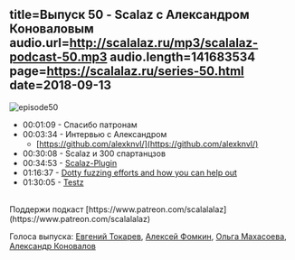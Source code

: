 title=Выпуск 50 - Scalaz c Александром Коноваловым
audio.url=http://scalalaz.ru/mp3/scalalaz-podcast-50.mp3
audio.length=141683534
page=https://scalalaz.ru/series-50.html
date=2018-09-13
----

![episode50](img/episode50.jpg)

* 00:01:09 - Спасибо патронам
* 00:03:34 - Интервью с Александром
    * [https://github.com/alexknvl/](https://github.com/alexknvl/)
* 00:30:08 - Scalaz и 300 спартанцзов
* 00:34:53 - [Scalaz-Plugin](https://github.com/scalaz/scalaz-plugin)
* 01:16:37 - [Dotty fuzzing efforts and how you can help out](https://github.com/alexknvl/fuzzball)
* 01:30:05 - [Testz]( https://github.com/scalaz/testz)

<br/>
Поддержи подкаст [https://www.patreon.com/scalalalaz](https://www.patreon.com/scalalalaz)

<br/>

Голоса выпуска:
[Евгений Токарев](https://twitter.com/strobegen),
[Алексей Фомкин](http://github.com/fomkin),
[Ольга Махасоева](https://twitter.com/oli_kitty),
[Александр Коновалов](https://twitter.com/alexknvl)
